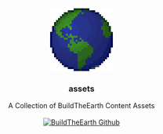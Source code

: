 <br/>
<p align="center">
  <a href="https://github.com/BuildTheEarth/assets">
    <img src="images/logos/logo.png" alt="Logo" width="128" height="128">
  </a>

  <h3 align="center">assets</h3>

  <p align="center">
    A Collection of BuildTheEarth Content Assets
    <br/>
    <br/>
    <a href="https://github.com/BuildTheEarth"><img src="https://go.buildtheearth.net/official-shield" alt="BuildTheEarth Github"></a>
  </p>
</p>


